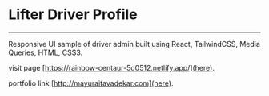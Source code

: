 # Lifter Driver Profile

<hr/>

Responsive UI sample of driver admin built using React, TailwindCSS, Media Queries, HTML, CSS3.

visit page [https://rainbow-centaur-5d0512.netlify.app/](here).

portfolio link [http://mayuraitavadekar.com](here).

